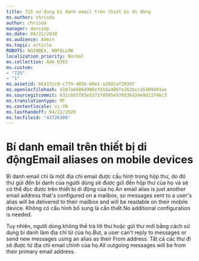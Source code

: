 ```yaml
---
title: 725 sử dụng bí danh email trên thiết bị di động
ms.author: chrisda
author: chrisda
manager: dansimp
ms.date: 04/21/2020
ms.audience: Admin
ms.topic: article
ROBOTS: NOINDEX, NOFOLLOW
localization_priority: Normal
ms.collection: Adm_O365
ms.custom:
- "725"
- "1"
ms.assetid: b6417cc9-c779-4856-b0e1-a2882af39397
ms.openlocfilehash: d187a6686d986efd18a486fe262bcca5409d93ae
ms.sourcegitcommit: 631cbb5f03e5371f0995e976536d24e9d13746c3
ms.translationtype: MT
ms.contentlocale: vi-VN
ms.lasthandoff: 04/22/2020
ms.locfileid: "43726306"
---
```

# <a name="email-aliases-on-mobile-devices"></a><span data-ttu-id="eedd4-102">Bí danh email trên thiết bị di động</span><span class="sxs-lookup"><span data-stu-id="eedd4-102">Email aliases on mobile devices</span></span>

<span data-ttu-id="eedd4-103">Bí danh email chỉ là một địa chỉ email được cấu hình trong hộp thư, do đó thư gửi đến bí danh của người dùng sẽ được gửi đến hộp thư của họ và sẽ có thể đọc được trên thiết bị di động của họ.</span><span class="sxs-lookup"><span data-stu-id="eedd4-103">An email alias is just another email address that's configured on a mailbox, so messages sent to a user's alias will be delivered to their mailbox and will be readable on their mobile device.</span></span> <span data-ttu-id="eedd4-104">Không có cấu hình bổ sung là cần thiết.</span><span class="sxs-lookup"><span data-stu-id="eedd4-104">No additional configuration is needed.</span></span>

<span data-ttu-id="eedd4-105">Tuy nhiên, người dùng không thể trả lời thư hoặc gửi thư mới bằng cách sử dụng bí danh làm địa chỉ từ của họ.</span><span class="sxs-lookup"><span data-stu-id="eedd4-105">But, a user can't reply to messages or send new messages using an alias as their From address.</span></span> <span data-ttu-id="eedd4-106">Tất cả các thư đi sẽ được từ địa chỉ email chính của họ.</span><span class="sxs-lookup"><span data-stu-id="eedd4-106">All outgoing messages will be from their primary email address.</span></span>
